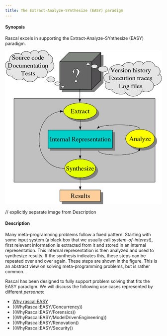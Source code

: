 ```yaml
---
title: The Extract-Analyze-SYnthesize (EASY) paradigm
---
```


#### Synopsis

Rascal excels in supporting the Extract-Analyze-SYnthesize (EASY) paradigm.

![](/assets/WhyRascal/EASY/easy-workflow.png)

// explicitly separate image from Description 

#### Description

Many meta-programming problems follow a fixed pattern. 
Starting with some input system (a black box that we usually call _system-of-interest_), 
first relevant information is extracted from it and stored in an internal representation. 
This internal representation is then analyzed and used to synthesize results.
 If the synthesis indicates this, these steps can be repeated over and over again. These steps are shown in the figure.
This is an abstract view on solving meta-programming problems, but is rather common.

Rascal has been designed to fully support problem solving that fits the EASY paradigm.
We will discuss the following use cases represented by different _personas_:

* [Why rascal:EASY](/WhyRascal/EASY)
* ((WhyRascal:EASY/Concurrency))
* ((WhyRascal:EASY/Forensics))
* ((WhyRascal:EASY/ModelDrivenEngineering))
* ((WhyRascal:EASY/Renovation))
* ((WhyRascal:EASY/Security))


